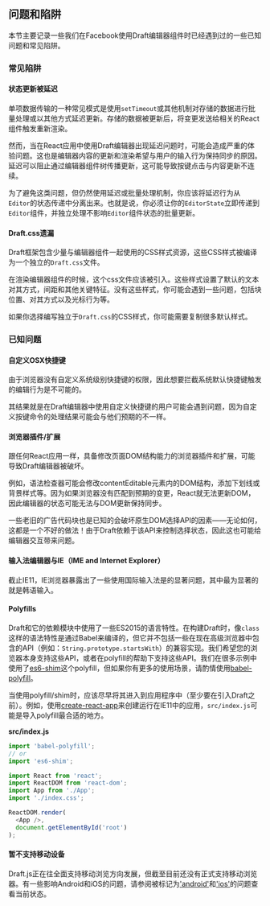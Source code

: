 ## 问题和陷阱

本节主要记录一些我们在Facebook使用Draft编辑器组件时已经遇到过的一些已知问题和常见陷阱。

### 常见陷阱

#### 状态更新被延迟

单项数据传输的一种常见模式是使用`setTimeout`或其他机制对存储的数据进行批量处理或以其他方式延迟更新。存储的数据被更新后，将变更发送给相关的React组件触发重新渲染。

然而，当在React应用中使用Draft编辑器出现延迟问题时，可能会造成严重的体验问题。这也是编辑器内容的更新和渲染希望与用户的输入行为保持同步的原因。延迟可以阻止通过编辑器组件树传播更新，这可能导致按键点击与内容更新不连续。

为了避免这类问题，但仍然使用延迟或批量处理机制，你应该将延迟行为从`Editor`的状态传递中分离出来。也就是说，你必须让你的`EditorState`立即传递到`Editor`组件，并独立处理不影响`Editor`组件状态的批量更新。

#### Draft.css遗漏

Draft框架包含少量与编辑器组件一起使用的CSS样式资源，这些CSS样式被编译为一个独立的`Draft.css`文件。

在渲染编辑器组件的时候，这个css文件应该被引入。这些样式设置了默认的文本对其方式，间距和其他关键特征。没有这些样式，你可能会遇到一些问题，包括块位置、对其方式以及光标行为等。

如果你选择编写独立于`Draft.css`的CSS样式，你可能需要复制很多默认样式。

### 已知问题

#### 自定义OSX快捷键

由于浏览器没有自定义系统级别快捷键的权限，因此想要拦截系统默认快捷键触发的编辑行为是不可能的。

其结果就是在Draft编辑器中使用自定义快捷键的用户可能会遇到问题，因为自定义按键命令的处理结果可能会与他们预期的不一样。

#### 浏览器插件/扩展

跟任何React应用一样，具备修改页面DOM结构能力的浏览器插件和扩展，可能导致Draft编辑器被破坏。

例如，语法检查器可能会修改contentEditable元素内的DOM结构，添加下划线或背景样式等。因为如果浏览器没有匹配到预期的变更，React就无法更新DOM，因此编辑器的状态可能无法与DOM更新保持同步。

一些老旧的广告代码块也是已知的会破坏原生DOM选择API的因素——无论如何，这都是一个不好的做法！由于Draft依赖于该API来控制选择状态，因此这也可能给编辑器交互带来问题。

#### 输入法编辑器与IE（IME and Internet Explorer）

截止IE11，IE浏览器暴露出了一些使用国际输入法是的显著问题，其中最为显著的就是韩语输入。

#### Polyfills

Draft和它的依赖模块中使用了一些ES2015的语言特性。在构建Draft时，像`class`这样的语法特性是通过Babel来编译的，但它并不包括一些在现在高级浏览器中包含的API（例如：`String.prototype.startsWith`）的兼容实现。我们希望您的浏览器本身支持这些API，或者在polyfill的帮助下支持这些API。我们在很多示例中使用了[es6-shim](https://github.com/es-shims/es6-shim)这个polyfill，但如果你有更多的使用场景，请酌情使用[babel-polyfill](https://babeljs.io/docs/usage/polyfill/)。

当使用polyfill/shim时，应该尽早将其进入到应用程序中（至少要在引入Draft之前）。例如，使用[create-react-app](https://github.com/facebookincubator/create-react-app)来创建运行在IE11中的应用，`src/index.js`可能是导入polyfill最合适的地方。

**src/index.js**

```js
import 'babel-polyfill';
// or
import 'es6-shim';

import React from 'react';
import ReactDOM from 'react-dom';
import App from './App';
import './index.css';

ReactDOM.render(
  <App />,
  document.getElementById('root')
);
```

#### 暂不支持移动设备

Draft.js正在往全面支持移动浏览方向发展，但截至目前还没有正式支持移动浏览器。有一些影响Android和iOS的问题，请参阅被标记为['android'](https://github.com/facebook/draft-js/labels/android)和['ios'](https://github.com/facebook/draft-js/labels/ios)的问题查看当前状态。

